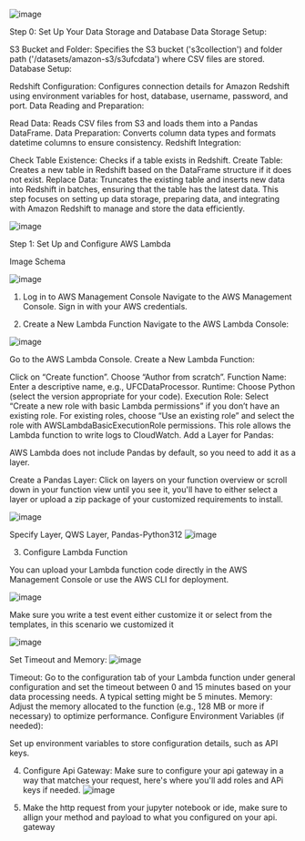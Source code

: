 ![image](https://github.com/user-attachments/assets/d1c4a662-abab-4957-adac-513864e61848)



Step 0: Set Up Your Data Storage and Database
Data Storage Setup:

S3 Bucket and Folder: Specifies the S3 bucket ('s3collection') and folder path ('/datasets/amazon-s3/s3ufcdata') where CSV files are stored. 
Database Setup:

Redshift Configuration: Configures connection details for Amazon Redshift using environment variables for host, database, username, password, and port.
Data Reading and Preparation:

Read Data: Reads CSV files from S3 and loads them into a Pandas DataFrame.
Data Preparation: Converts column data types and formats datetime columns to ensure consistency.
Redshift Integration:

Check Table Existence: Checks if a table exists in Redshift.
Create Table: Creates a new table in Redshift based on the DataFrame structure if it does not exist.
Replace Data: Truncates the existing table and inserts new data into Redshift in batches, ensuring that the table has the latest data.
This step focuses on setting up data storage, preparing data, and integrating with Amazon Redshift to manage and store the data efficiently.



![image](https://github.com/user-attachments/assets/30e9eef8-a7ca-4322-a595-598765758e88)

Step 1: Set Up and Configure AWS Lambda



Image Schema 

![image](https://github.com/user-attachments/assets/b0edcce3-1b3b-4c2b-bc64-f2212a3efaf4)


1. Log in to AWS Management Console
Navigate to the AWS Management Console.
Sign in with your AWS credentials.


3. Create a New Lambda Function
Navigate to the AWS Lambda Console:

![image](https://github.com/user-attachments/assets/24321dcc-3b24-4554-bd5e-9b94406b8dc2)


Go to the AWS Lambda Console.
Create a New Lambda Function:

Click on “Create function”.
Choose “Author from scratch”.
Function Name: Enter a descriptive name, e.g., UFCDataProcessor.
Runtime: Choose Python (select the version appropriate for your code).
Execution Role:
Select “Create a new role with basic Lambda permissions” if you don’t have an existing role.
For existing roles, choose “Use an existing role” and select the role with AWSLambdaBasicExecutionRole permissions. This role allows the Lambda function to write logs to CloudWatch.
Add a Layer for Pandas:

AWS Lambda does not include Pandas by default, so you need to add it as a layer.

Create a Pandas Layer:
Click on layers on your function overview or scroll down in your function view until you see it, you'll have to either select a layer or upload a zip package of your customized requirements to install.

![image](https://github.com/user-attachments/assets/2351a4a4-06ae-4056-b9aa-cb21c48d9f86)


Specify Layer, QWS Layer, Pandas-Python312
![image](https://github.com/user-attachments/assets/9e4e3a90-c134-47f4-85c3-3f2a8c02e764)

3. Configure Lambda Function 

You can upload your Lambda function code directly in the AWS Management Console or use the AWS CLI for deployment.

![image](https://github.com/user-attachments/assets/faee0259-c0b6-4e47-98af-69654db35990)


Make sure you write a test event either customize it or select from the templates, in this scenario we customized it 

![image](https://github.com/user-attachments/assets/538f0153-3f9c-4fd0-b4d2-fcc4118d83ef)

Set Timeout and Memory:
![image](https://github.com/user-attachments/assets/384caabd-dea2-49f4-b3ee-b1e3d7137436)

Timeout: Go to the configuration tab of your Lambda function under general configuration and set the timeout between 0 and 15 minutes based on your data processing needs. A typical setting might be 5 minutes.
Memory: Adjust the memory allocated to the function (e.g., 128 MB or more if necessary) to optimize performance.
Configure Environment Variables (if needed):

Set up environment variables to store configuration details, such as API keys.

4. Configure Api Gateway:
Make sure to configure your api gateway in a way that matches your request, here's where you'll add roles and APi keys if needed. 
 ![image](https://github.com/user-attachments/assets/00648043-75b6-4060-bf93-e9c5e1c19cb0)


6. Make the http request from your jupyter notebook or ide, make sure to allign your method and payload to what you configured on your api. gateway
